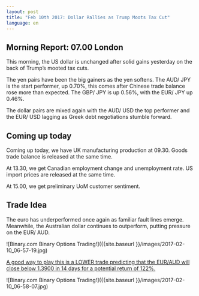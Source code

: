 ```yaml
---
layout: post
title: "Feb 10th 2017: Dollar Rallies as Trump Moots Tax Cut"
language: en
---
```

## Morning Report: 07.00 London

This morning, the US dollar is unchanged after solid gains yesterday on the back of Trump’s mooted tax cuts.

The yen pairs have been the big gainers as the yen softens. The AUD/ JPY is the start performer, up 0.70%, this comes after Chinese trade balance rose more than expected. The GBP/ JPY is up 0.56%, with the EUR/ JPY up 0.46%.

The dollar pairs are mixed again with the AUD/ USD the top performer and the EUR/ USD lagging as Greek debt negotiations stumble forward.

## Coming up today

Coming up today, we have UK manufacturing production at 09.30. Goods trade balance is released at the same time.

At 13.30, we get Canadian employment change and unemployment rate. US import prices are released at the same time.

At 15.00, we get preliminary UoM customer sentiment.

## Trade Idea

The euro has underperformed once again as familiar fault lines emerge. Meanwhile, the Australian dollar continues to outperform, putting pressure on the EUR/ AUD.

![Binary.com Binary Options Trading!]({{site.baseurl }}/images/2017-02-10_06-57-19.jpg)

<a href="%LINK%%?currency=GBP&amp;market=major_pairs&amp;duration_amount=14&amp;duration_units=d&amp;amount=10&amp;amount_type=payout&amp;expiry_type=duration&amp;underlying=frxEURAUD&amp;formname=higherlower&amp;barrier=1.3900" target="_blank">A good way to play this is a LOWER trade predicting that the EUR/AUD will close below 1.3900 in 14 days for a potential return of 122%.</a>

![Binary.com Binary Options Trading!]({{site.baseurl }}/images/2017-02-10_06-58-07.jpg)
